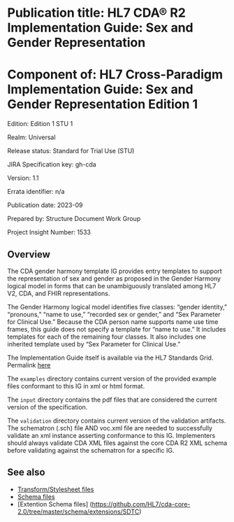 Publication title:  HL7 CDA® R2 Implementation Guide: Sex and Gender Representation
====================================
Component of: HL7 Cross-Paradigm Implementation Guide: Sex and Gender Representation Edition 1 
====================================
Edition:                                         Edition 1 STU 1

Realm:                                           Universal

Release status:                                  Standard for Trial Use (STU)

JIRA Specification key:                          gh-cda

Version:                                         1.1

Errata identifier:                               n/a 

Publication date:                                2023-09

Prepared by:                                     Structure Document Work Group

Project Insight Number:                          1533

## Overview
The CDA gender harmony template IG provides entry templates to support the representation of sex and gender as proposed in the Gender Harmony logical model in forms that can be unambiguously translated among HL7 V2, CDA, and FHIR representations.

The Gender Harmony logical model identifies five classes: “gender identity,” “pronouns,” “name to use,” “recorded sex or gender,” and “Sex Parameter for Clinical Use.” Because the CDA person name supports name use time frames, this guide does not specify a template for “name to use.” It includes templates for each of the remaining four classes. It also includes one inherited template used by “Sex Parameter for Clinical Use.”

The Implementation Guide itself is available via the HL7 Standards Grid. Permalink [here](http://www.hl7.org/permalink/?GenderHarmonyCDAIG)

The `examples` directory contains current version of the provided example files conformant to this IG in xml or html format. 

The `input` directory contains the pdf files that are considered the current version of the specification.

The `validation` directory contains current version of the validation artifacts. The schematron (.sch) file AND voc.xml file are needed to successfully validate an xml instance asserting conformance to this IG. Implementers should always validate CDA XML 
files against the core CDA R2 XML schema before validating against the schematron for a specific IG.

## See also
* [Transform/Stylesheet files](https://hl7.org/permalink/?CDAStyleSheet)
* [Schema files](https://hl7.org/permalink/?CDAR2.0schema)
* [Extention Schema files] (https://github.com/HL7/cda-core-2.0/tree/master/schema/extensions/SDTC)
